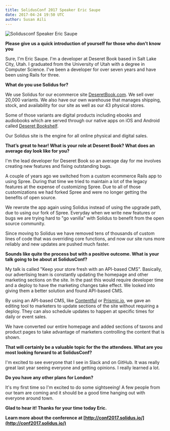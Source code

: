 ```yaml
---
title: SolidusConf 2017 Speaker Eric Saupe
date: 2017-04-24 19:50 UTC
author: Susan Aili
---
```


![Solidusconf Speaker Eric Saupe](/blog/2017/04/24/solidusconf-2017-speaker-eric-saupe/eric-saupe-profile.jpg)

**Please give us a quick introduction of yourself for those who don’t know you**

Sure, I'm Eric Saupe. I'm a developer at Deseret Book based in Salt Lake City, Utah. I graduated from the University of Utah with a degree in Computer Science. I've been a developer for over seven years and have been using Rails for three.

**What do you use Solidus for?**

We use Solidus for our ecommerce site [DeseretBook.com](https://deseretbook.com/). We sell over 20,000 variants. We also have our own warehouse that manages shipping, stock, and availability for our site as well as our 43 physical stores.

Some of those variants are digital products including ebooks and audiobooks which are served through our native apps on iOS and Android called [Deseret Bookshelf](https://deseretbook.com/bookshelf).

Our Solidus site is the engine for all online physical and digital sales.

**That’s great to hear! What is your role at Deseret Book? What does an average day look like for you?**

I'm the lead developer for Deseret Book so an average day for me involves creating new features and fixing outstanding bugs.

A couple of years ago we switched from a custom ecommerce Rails app to using Spree. During that time we tried to maintain a lot of the legacy features at the expense of customizing Spree. Due to all of those customizations we had forked Spree and were no longer getting the benefits of open source.

We rewrote the app again using Solidus instead of using the upgrade path, due to using our fork of Spree. Everyday when we write new features or bugs we are trying hard to "go vanilla" with Solidus to benefit from the open source community.

Since moving to Solidus we have removed tens of thousands of custom lines of code that was overriding core functions, and now our site runs more reliably and new updates are pushed much faster.

**Sounds like quite the process but with a positive outcome. What is your talk going to be about at SolidusConf?**

My talk is called "Keep your store fresh with an API-based CMS". Basically, our advertising team is constantly updating the homepage and other marketing sections on the site. In the past this would require developer time and a deploy to have the marketing changes take effect. We looked into giving them a better solution and found API-based CMS.

By using an API-based CMS, like [Contentful](https://www.contentful.com/) or [Prismic.io](https://prismic.io), we gave an editing tool to marketers to update sections of the site without requiring a deploy. They can also schedule updates to happen at specific times for daily or event sales.

We have converted our entire homepage and added sections of taxons and product pages to take advantage of marketers controlling the content that is shown.

**That will certainly be a valuable topic for the the attendees. What are you most looking forward to at SolidusConf?**

I'm excited to see everyone that I see in Slack and on GitHub. It was really great last year seeing everyone and getting opinions. I really learned a lot.

**Do you have any other plans for London?**

It's my first time so I'm excited to do some sightseeing! A few people from our team are coming and it should be a good time hanging out with everyone around town.

**Glad to hear it! Thanks for your time today Eric.**

**Learn more about the conference at [http://conf2017.solidus.io/](http://conf2017.solidus.io/)**

